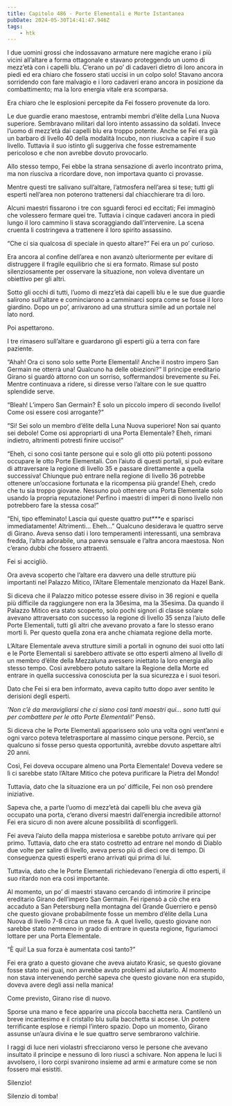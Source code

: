 ```yaml
---
title: Capitolo 486 - Porte Elementali e Morte Istantanea
pubDate: 2024-05-30T14:41:47.946Z
tags:
    - htk
---
```


I due uomini grossi che indossavano armature nere magiche erano i più vicini all’altare a forma ottagonale e stavano proteggendo un uomo di mezz’età con i capelli blu. C’erano un po’ di cadaveri dietro di loro ancora in piedi ed era chiaro che fossero stati uccisi in un colpo solo! Stavano ancora sorridendo con fare malvagio e i loro cadaveri erano ancora in posizione da combattimento; ma la loro energia vitale era scomparsa.

Era chiaro che le esplosioni percepite da Fei fossero provenute da loro.

Le due guardie erano maestose, entrambi membri d’élite della Luna Nuova superiore. Sembravano militari dal loro intento assassino da soldati. Invece l’uomo di mezz’età dai capelli blu era troppo potente. Anche se Fei era già un barbaro di livello 40 della modalità Incubo, non riusciva a capire il suo livello. Tuttavia il suo istinto gli suggeriva che fosse estremamente pericoloso e che non avrebbe dovuto provocarlo.

Allo stesso tempo, Fei ebbe la strana sensazione di averlo incontrato prima, ma non riusciva a ricordare dove, non importava quanto ci provasse.

Mentre questi tre salivano sull’altare, l’atmosfera nell’area si tese; tutti gli esperti nell’area non poterono trattenersi dal chiacchierare tra di loro.

Alcuni maestri fissarono i tre con sguardi feroci ed eccitati; Fei immaginò che volessero fermare quei tre. Tuttavia i cinque cadaveri ancora in piedi lungo il loro cammino li stava scoraggiando dall’intervenire. La scena cruenta li costringeva a trattenere il loro spirito assassino.

“Che ci sia qualcosa di speciale in questo altare?” Fei era un po’ curioso.

Era ancora al confine dell’area e non avanzò ulteriormente per evitare di distruggere il fragile equilibrio che si era formato. Rimase sul posto silenziosamente per osservare la situazione, non voleva diventare un obiettivo per gli altri.

Sotto gli occhi di tutti, l’uomo di mezz’età dai capelli blu e le sue due guardie salirono sull’altare e cominciarono a camminarci sopra come se fosse il loro giardino. Dopo un po’, arrivarono ad una struttura simile ad un portale nel lato nord.

Poi aspettarono.

I tre rimasero sull’altare e guardarono gli esperti giù a terra con fare paziente.

“Ahah! Ora ci sono solo sette Porte Elementali! Anche il nostro impero San Germain ne otterrà una! Qualcuno ha delle obiezioni?” Il principe ereditario Girano si guardò attorno con un sorriso, soffermandosi brevemente su Fei. Mentre continuava a ridere, si diresse verso l’altare con le sue quattro splendide serve.

“Bleah! L’impero San Germain? È solo un piccolo impero di secondo livello! Come osi essere così arrogante?”

“Sì! Sei solo un membro d’élite della Luna Nuova superiore! Non sai quanto sei debole! Come osi appropriarti di una Porta Elementale? Eheh, rimani indietro, altrimenti potresti finire ucciso!”

“Eheh, ci sono così tante persone qui e solo gli otto più potenti possono occupare le otto Porte Elementali. Con l’aiuto di questi portali, si può evitare di attraversare la regione di livello 35 e passare direttamente a quella successiva! Chiunque può entrare nella regione di livello 36 potrebbe ottenere un’occasione fortunata e la ricompensa più grande! Eheh, credo che tu sia troppo giovane. Nessuno può ottenere una Porta Elementale solo usando la propria reputazione! Perfino i maestri di imperi di nono livello non potrebbero fare la stessa cosa!”

“Ehi, tipo effeminato! Lascia qui queste quattro put***e e sparisci immediatamente! Altrimenti… Eheh…” Qualcuno desiderava le quattro serve di Girano. Aveva senso dati i loro temperamenti interessanti, una sembrava fredda, l’altra adorabile, una pareva sensuale e l’altra ancora maestosa. Non c’erano dubbi che fossero attraenti.

Fei si accigliò.

Ora aveva scoperto che l’altare era davvero una delle strutture più importanti nel Palazzo Mitico, l’Altare Elementale menzionato da Hazel Bank.

Si diceva che il Palazzo mitico potesse essere diviso in 36 regioni e quella più difficile da raggiungere non era la 36esima, ma la 35esima. Da quando il Palazzo Mitico era stato scoperto, solo pochi signori di classe solare avevano attraversato con successo la regione di livello 35 senza l’aiuto delle Porte Elementali, tutti gli altri che avevano provato a fare lo stesso erano morti lì. Per questo quella zona era anche chiamata regione della morte.

L’Altare Elementale aveva strutture simili a portali in ognuno dei suoi otto lati e le Porte Elementali si sarebbero attivate se otto esperti almeno al livello di un membro d’élite della Mezzaluna avessero iniettato la loro energia allo stesso tempo. Così avrebbero potuto saltare la Regione della Morte ed entrare in quella successiva conosciuta per la sua sicurezza e i suoi tesori.

Dato che Fei si era ben informato, aveva capito tutto dopo aver sentito le derisioni degli esperti.

<em>’Non c’è da meravigliarsi che ci siano così tanti maestri qui… sono tutti qui per combattere per le otto Porte Elementali!’</em> Pensò.

Si diceva che le Porte Elementali apparissero solo una volta ogni vent’anni e ogni varco poteva teletrasportare al massimo cinque persone. Perciò, se qualcuno si fosse perso questa opportunità, avrebbe dovuto aspettare altri 20 anni.

Così, Fei doveva occupare almeno una Porta Elementale! Doveva vedere se lì ci sarebbe stato l’Altare Mitico che poteva purificare la Pietra del Mondo!

Tuttavia, dato che la situazione era un po’ difficile, Fei non osò prendere iniziative.

Sapeva che, a parte l’uomo di mezz’età dai capelli blu che aveva già occupato una porta, c’erano diversi maestri dall’energia incredibile attorno! Fei era sicuro di non avere alcune possibilità di sconfiggerli.

Fei aveva l’aiuto della mappa misteriosa e sarebbe potuto arrivare qui per primo. Tuttavia, dato che era stato costretto ad entrare nel mondo di Diablo due volte per salire di livello, aveva perso più di dieci ore di tempo. Di conseguenza questi esperti erano arrivati qui prima di lui.

Tuttavia, dato che le Porte Elementali richiedevano l’energia di otto esperti, il suo ritardo non era così importante.

Al momento, un po’ di maestri stavano cercando di intimorire il principe ereditario Girano dell’impero San Germain. Fei ripensò a ciò che era accaduto a San Petersburg nella montagna del Grande Guerriero e pensò che questo giovane probabilmente fosse un membro d’élite della Luna Nuova di livello 7-8 circa un mese fa. A quel livello, questo giovane non sarebbe stato nemmeno in grado di entrare in questa regione, figuriamoci lottare per una Porta Elementale.

“È qui! La sua forza è aumentata così tanto?”

Fei era grato a questo giovane che aveva aiutato Krasic, se questo giovane fosse stato nei guai, non avrebbe avuto problemi ad aiutarlo. Al momento non stava intervenendo perché sapeva che questo giovane non era stupido, doveva avere degli assi nella manica!

Come previsto, Girano rise di nuovo.

Sporse una mano e fece apparire una piccola bacchetta nera. Cantilenò un breve incantesimo e il cristallo blu sulla bacchetta si accese. Un potere terrificante esplose e riempì l’intero spazio. Dopo un momento, Girano assunse un’aura divina e le sue quattro serve sembrarono valchirie.

I raggi di luce neri violastri sfrecciarono verso le persone che avevano insultato il principe e nessuno di loro riuscì a schivare. Non appena le luci li avvolsero, i loro corpi svanirono insieme ad armi e armature come se non fossero mai esistiti.

Silenzio!

Silenzio di tomba!



